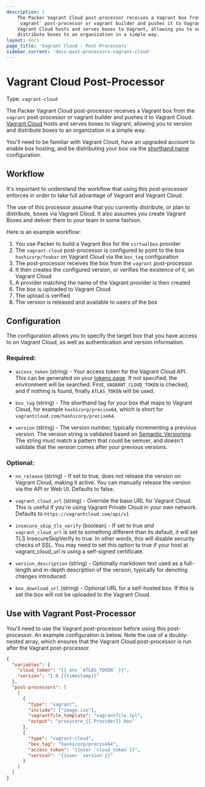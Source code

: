 ```yaml
---
description: |
    The Packer Vagrant Cloud post-processor receives a Vagrant box from the
    `vagrant` post-processor or vagrant builder and pushes it to Vagrant Cloud.
    Vagrant Cloud hosts and serves boxes to Vagrant, allowing you to version and
    distribute boxes to an organization in a simple way.
layout: docs
page_title: 'Vagrant Cloud - Post-Processors'
sidebar_current: 'docs-post-processors-vagrant-cloud'
---
```


# Vagrant Cloud Post-Processor

Type: `vagrant-cloud`

The Packer Vagrant Cloud post-processor receives a Vagrant box from the
`vagrant` post-processor or vagrant builder and pushes it to Vagrant Cloud.
[Vagrant Cloud](https://app.vagrantup.com/boxes/search) hosts and serves boxes
to Vagrant, allowing you to version and distribute boxes to an organization in a
simple way.

You'll need to be familiar with Vagrant Cloud, have an upgraded account to
enable box hosting, and be distributing your box via the [shorthand
name](https://docs.vagrantup.com/v2/cli/box.html) configuration.

## Workflow

It's important to understand the workflow that using this post-processor
enforces in order to take full advantage of Vagrant and Vagrant Cloud.

The use of this processor assume that you currently distribute, or plan to
distribute, boxes via Vagrant Cloud. It also assumes you create Vagrant Boxes
and deliver them to your team in some fashion.

Here is an example workflow:

1.  You use Packer to build a Vagrant Box for the `virtualbox` provider
2.  The `vagrant-cloud` post-processor is configured to point to the box
    `hashicorp/foobar` on Vagrant Cloud via the `box_tag` configuration
3.  The post-processor receives the box from the `vagrant` post-processor
4.  It then creates the configured version, or verifies the existence of it, on
    Vagrant Cloud
5.  A provider matching the name of the Vagrant provider is then created
6.  The box is uploaded to Vagrant Cloud
7.  The upload is verified
8.  The version is released and available to users of the box

## Configuration

The configuration allows you to specify the target box that you have access to
on Vagrant Cloud, as well as authentication and version information.

### Required:

-   `access_token` (string) - Your access token for the Vagrant Cloud API. This
    can be generated on your [tokens
    page](https://app.vagrantup.com/settings/security). If not specified, the
    environment will be searched. First, `VAGRANT_CLOUD_TOKEN` is checked, and
    if nothing is found, finally `ATLAS_TOKEN` will be used.

-   `box_tag` (string) - The shorthand tag for your box that maps to Vagrant
    Cloud, for example `hashicorp/precise64`, which is short for
    `vagrantcloud.com/hashicorp/precise64`.

-   `version` (string) - The version number, typically incrementing a previous
    version. The version string is validated based on [Semantic
    Versioning](http://semver.org/). The string must match a pattern that could
    be semver, and doesn't validate that the version comes after your previous
    versions.

### Optional:

-   `no_release` (string) - If set to true, does not release the version on
    Vagrant Cloud, making it active. You can manually release the version via
    the API or Web UI. Defaults to false.

-   `vagrant_cloud_url` (string) - Override the base URL for Vagrant Cloud.
    This is useful if you're using Vagrant Private Cloud in your own network.
    Defaults to `https://vagrantcloud.com/api/v1`

-   `insecure_skip_tls_verify` (boolean) - If set to true *and* `vagrant_cloud_url`
    is set to something different than its default, it will set TLS InsecureSkipVerify
    to true. In other words, this will disable security checks of SSL. You may need
    to set this option to true if your host at vagrant_cloud_url is using a
    self-signed certificate.

-   `version_description` (string) - Optionally markdown text used as a
    full-length and in-depth description of the version, typically for denoting
    changes introduced

-   `box_download_url` (string) - Optional URL for a self-hosted box. If this
    is set the box will not be uploaded to the Vagrant Cloud.

## Use with Vagrant Post-Processor

You'll need to use the Vagrant post-processor before using this post-processor.
An example configuration is below. Note the use of a doubly-nested array, which
ensures that the Vagrant Cloud post-processor is run after the Vagrant
post-processor.

``` json
{
  "variables": {
    "cloud_token": "{{ env `ATLAS_TOKEN` }}",
    "version": "1.0.{{timestamp}}"
  },
  "post-processors": [
    [
      {
        "type": "vagrant",
        "include": ["image.iso"],
        "vagrantfile_template": "vagrantfile.tpl",
        "output": "proxycore_{{.Provider}}.box"
      },
      {
        "type": "vagrant-cloud",
        "box_tag": "hashicorp/precise64",
        "access_token": "{{user `cloud_token`}}",
        "version": "{{user `version`}}"
      }
    ]
  ]
}
```
